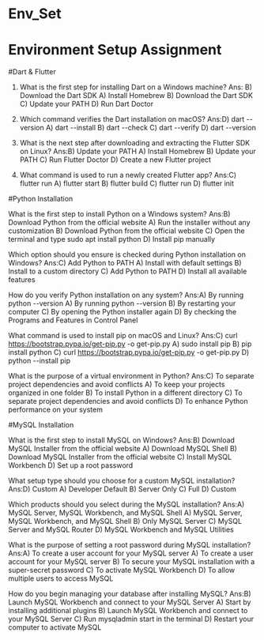 # Env_Set

# Environment Setup Assignment

#Dart & Flutter

1. What is the first step for installing Dart on a Windows machine?
Ans: B) Download the Dart SDK
A) Install Homebrew 
B) Download the Dart SDK
C) Update your PATH
D) Run Dart Doctor


2. Which command verifies the Dart installation on macOS?
Ans:D) dart --version
A) dart --install
B) dart --check
C) dart --verify
D) dart --version


3. What is the next step after downloading and extracting the Flutter SDK on Linux?
Ans:B) Update your PATH
A) Install Homebrew
B) Update your PATH
C) Run Flutter Doctor
D) Create a new Flutter project


4. What command is used to run a newly created Flutter app?
Ans:C) flutter run
A) flutter start
B) flutter build
C) flutter run
D) flutter init


#Python Installation

What is the first step to install Python on a Windows system?
Ans:B) Download Python from the official website
A) Run the installer without any customization
B) Download Python from the official website
C) Open the terminal and type sudo apt install python
D) Install pip manually

Which option should you ensure is checked during Python installation on Windows?
Ans:C) Add Python to PATH
A) Install with default settings
B) Install to a custom directory
C) Add Python to PATH
D) Install all available features

How do you verify Python installation on any system?
Ans:A) By running python --version
A) By running python --version
B) By restarting your computer
C) By opening the Python installer again
D) By checking the Programs and Features in Control Panel

What command is used to install pip on macOS and Linux?
Ans:C) curl https://bootstrap.pypa.io/get-pip.py -o get-pip.py
A) sudo install pip
B) pip install python
C) curl https://bootstrap.pypa.io/get-pip.py -o get-pip.py
D) python --install pip

What is the purpose of a virtual environment in Python?
Ans:C) To separate project dependencies and avoid conflicts
A) To keep your projects organized in one folder
B) To install Python in a different directory
C) To separate project dependencies and avoid conflicts
D) To enhance Python performance on your system

#MySQL Installation

What is the first step to install MySQL on Windows?
Ans:B) Download MySQL Installer from the official website
A) Download MySQL Shell
B) Download MySQL Installer from the official website
C) Install MySQL Workbench
D) Set up a root password

What setup type should you choose for a custom MySQL installation?
Ans:D) Custom
A) Developer Default
B) Server Only
C) Full
D) Custom

Which products should you select during the MySQL installation?
Ans:A) MySQL Server, MySQL Workbench, and MySQL Shell
A) MySQL Server, MySQL Workbench, and MySQL Shell
B) Only MySQL Server
C) MySQL Server and MySQL Router
D) MySQL Workbench and MySQL Utilities

What is the purpose of setting a root password during MySQL installation?
Ans:A) To create a user account for your MySQL server
A) To create a user account for your MySQL server
B) To secure your MySQL installation with a super-secret password
C) To activate MySQL Workbench
D) To allow multiple users to access MySQL

How do you begin managing your database after installing MySQL?
Ans:B) Launch MySQL Workbench and connect to your MySQL Server
A) Start by installing additional plugins
B) Launch MySQL Workbench and connect to your MySQL Server
C) Run mysqladmin start in the terminal
D) Restart your computer to activate MySQL
